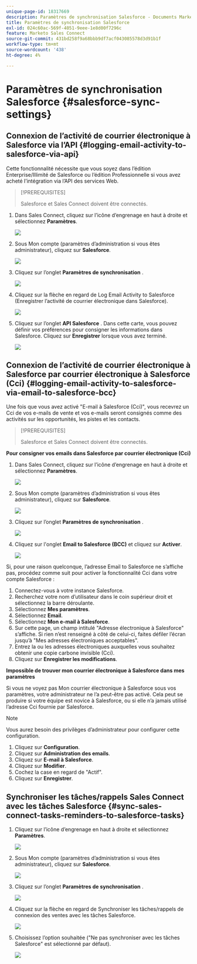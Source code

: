 ```yaml
---
unique-page-id: 18317669
description: Paramètres de synchronisation Salesforce - Documents Marketo - Documentation du produit
title: Paramètres de synchronisation Salesforce
exl-id: 024c60ac-569f-4051-9eee-1e8d00f7296c
feature: Marketo Sales Connect
source-git-commit: 431bd258f9a68bbb9df7acf043085578d3d91b1f
workflow-type: tm+mt
source-wordcount: '438'
ht-degree: 4%

---
```


# Paramètres de synchronisation Salesforce {#salesforce-sync-settings}

## Connexion de l’activité de courrier électronique à Salesforce via l’API {#logging-email-activity-to-salesforce-via-api}

Cette fonctionnalité nécessite que vous soyez dans l’édition Enterprise/Illimité de Salesforce ou l’édition Professionnelle si vous avez acheté l’intégration via l’API des services Web.

>[!PREREQUISITES]
>
>Salesforce et Sales Connect doivent être connectés.

1. Dans Sales Connect, cliquez sur l’icône d’engrenage en haut à droite et sélectionnez **Paramètres**.

   ![](assets/one-2.png)

1. Sous Mon compte (paramètres d’administration si vous êtes administrateur), cliquez sur **Salesforce**.

   ![](assets/two-2.png)

1. Cliquez sur l’onglet **Paramètres de synchronisation** .

   ![](assets/three-1.png)

1. Cliquez sur la flèche en regard de Log Email Activity to Salesforce (Enregistrer l’activité de courrier électronique dans Salesforce).

   ![](assets/four-1.png)

1. Cliquez sur l’onglet **API Salesforce** . Dans cette carte, vous pouvez définir vos préférences pour consigner les informations dans Salesforce. Cliquez sur **Enregistrer** lorsque vous avez terminé.

   ![](assets/five.png)

## Connexion de l’activité de courrier électronique à Salesforce par courrier électronique à Salesforce (Cci) {#logging-email-activity-to-salesforce-via-email-to-salesforce-bcc}

Une fois que vous avez activé &quot;E-mail à Salesforce (Cci)&quot;, vous recevrez un Cci de vos e-mails de vente et vos e-mails seront consignés comme des activités sur les opportunités, les pistes et les contacts.

>[!PREREQUISITES]
>
>Salesforce et Sales Connect doivent être connectés.

**Pour consigner vos emails dans Salesforce par courrier électronique (Cci)**

1. Dans Sales Connect, cliquez sur l’icône d’engrenage en haut à droite et sélectionnez **Paramètres**.

   ![](assets/one-3.png)

1. Sous Mon compte (paramètres d’administration si vous êtes administrateur), cliquez sur **Salesforce**.

   ![](assets/two-3.png)

1. Cliquez sur l’onglet **Paramètres de synchronisation** .

   ![](assets/three-1.png)

1. Cliquez sur l&#39;onglet **Email to Salesforce (BCC)** et cliquez sur **Activer**.

   ![](assets/six-2.png)

Si, pour une raison quelconque, l’adresse Email to Salesforce ne s’affiche pas, procédez comme suit pour activer la fonctionnalité Cci dans votre compte Salesforce :

1. Connectez-vous à votre instance Salesforce.
1. Recherchez votre nom d’utilisateur dans le coin supérieur droit et sélectionnez la barre déroulante.
1. Sélectionnez **Mes paramètres**.
1. Sélectionnez **Email**.
1. Sélectionnez **Mon e-mail à Salesforce**.
1. Sur cette page, un champ intitulé &quot;Adresse électronique à Salesforce&quot; s’affiche. Si rien n’est renseigné à côté de celui-ci, faites défiler l’écran jusqu’à &quot;Mes adresses électroniques acceptables&quot;.
1. Entrez la ou les adresses électroniques auxquelles vous souhaitez obtenir une copie carbone invisible (Cci).
1. Cliquez sur **Enregistrer les modifications**.

**Impossible de trouver mon courrier électronique à Salesforce dans mes paramètres**

Si vous ne voyez pas Mon courrier électronique à Salesforce sous vos paramètres, votre administrateur ne l’a peut-être pas activé. Cela peut se produire si votre équipe est novice à Salesforce, ou si elle n’a jamais utilisé l’adresse Cci fournie par Salesforce.

>[!NOTE]
>
>Vous aurez besoin des privilèges d’administrateur pour configurer cette configuration.

1. Cliquez sur **Configuration**.
1. Cliquez sur **Administration des emails**.
1. Cliquez sur **E-mail à Salesforce**.
1. Cliquez sur **Modifier**.
1. Cochez la case en regard de &quot;Actif&quot;.
1. Cliquez sur **Enregistrer**.

## Synchroniser les tâches/rappels Sales Connect avec les tâches Salesforce {#sync-sales-connect-tasks-reminders-to-salesforce-tasks}

1. Cliquez sur l’icône d’engrenage en haut à droite et sélectionnez **Paramètres**.

   ![](assets/one-3.png)

1. Sous Mon compte (paramètres d’administration si vous êtes administrateur), cliquez sur **Salesforce**.

   ![](assets/two-2.png)

1. Cliquez sur l’onglet **Paramètres de synchronisation** .

   ![](assets/three-1.png)

1. Cliquez sur la flèche en regard de Synchroniser les tâches/rappels de connexion des ventes avec les tâches Salesforce.

   ![](assets/seven-2.png)

1. Choisissez l’option souhaitée (&quot;Ne pas synchroniser avec les tâches Salesforce&quot; est sélectionné par défaut).

   ![](assets/eight.png)
